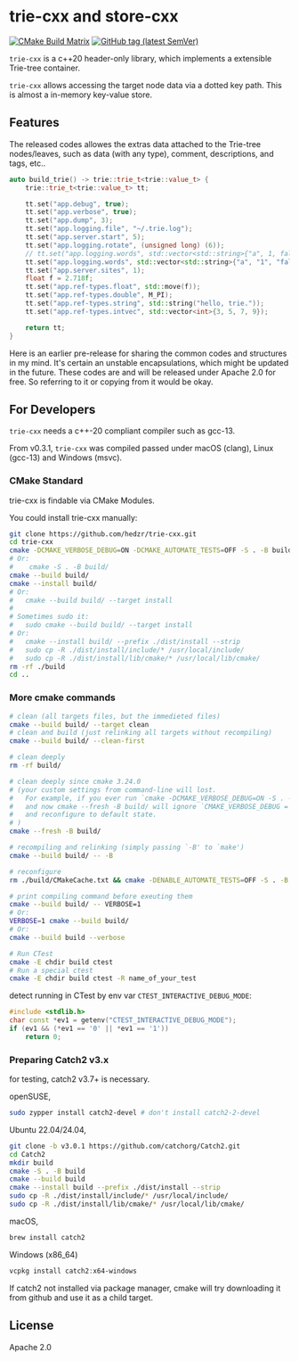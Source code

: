 # trie-cxx and store-cxx

[![CMake Build Matrix](https://github.com/hedzr/trie-cxx/actions/workflows/cmake.yml/badge.svg)](https://github.com/hedzr/trie-cxx/actions/workflows/cmake.yml)
[![GitHub tag (latest SemVer)](https://img.shields.io/github/tag/hedzr/trie-cxx.svg?label=release)](https://github.com/hedzr/trie-cxx/releases)

`trie-cxx` is a c++20 header-only library, which implements a extensible Trie-tree container.

`trie-cxx` allows accessing the target node data via a dotted key path. This is almost a in-memory key-value store.

## Features

The released codes allowes the extras data attached to the Trie-tree nodes/leaves, such as data (with any type), comment, descriptions, and tags, etc..

```cpp
auto build_trie() -> trie::trie_t<trie::value_t> {
	trie::trie_t<trie::value_t> tt;

	tt.set("app.debug", true);
	tt.set("app.verbose", true);
	tt.set("app.dump", 3);
	tt.set("app.logging.file", "~/.trie.log");
	tt.set("app.server.start", 5);
	tt.set("app.logging.rotate", (unsigned long) (6));
	// tt.set("app.logging.words", std::vector<std::string>{"a", 1, false});
	tt.set("app.logging.words", std::vector<std::string>{"a", "1", "false"});
	tt.set("app.server.sites", 1);
	float f = 2.718f;
	tt.set("app.ref-types.float", std::move(f));
	tt.set("app.ref-types.double", M_PI);
	tt.set("app.ref-types.string", std::string("hello, trie."));
	tt.set("app.ref-types.intvec", std::vector<int>{3, 5, 7, 9});

	return tt;
}
```

Here is an earlier pre-release for sharing the common codes and structures in my mind.
It's certain an unstable encapsulations, which might be updated in the future.
These codes are and will be released under Apache 2.0 for free. So referring to it or copying from it would be okay.

## For Developers

`trie-cxx` needs a c++-20 compliant compiler such as gcc-13.

From v0.3.1, `trie-cxx` was compiled passed under macOS (clang), Linux (gcc-13) and Windows (msvc).

### CMake Standard

trie-cxx is findable via CMake Modules.

You could install trie-cxx manually:

```bash
git clone https://github.com/hedzr/trie-cxx.git
cd trie-cxx
cmake -DCMAKE_VERBOSE_DEBUG=ON -DCMAKE_AUTOMATE_TESTS=OFF -S . -B build/ -G Ninja
# Or:
#    cmake -S . -B build/
cmake --build build/
cmake --install build/
# Or:
#   cmake --build build/ --target install
#
# Sometimes sudo it:
#   sudo cmake --build build/ --target install
# Or:
#   cmake --install build/ --prefix ./dist/install --strip
#   sudo cp -R ./dist/install/include/* /usr/local/include/
#   sudo cp -R ./dist/install/lib/cmake/* /usr/local/lib/cmake/
rm -rf ./build
cd ..
```

### More cmake commands

```bash
# clean (all targets files, but the immedieted files)
cmake --build build/ --target clean
# clean and build (just relinking all targets without recompiling)
cmake --build build/ --clean-first

# clean deeply
rm -rf build/

# clean deeply since cmake 3.24.0
# (your custom settings from command-line will lost.
#   For example, if you ever run `cmake -DCMAKE_VERBOSE_DEBUG=ON -S . -B build',
#   and now cmake --fresh -B build/ will ignore `CMAKE_VERBOSE_DEBUG = ON' 
#   and reconfigure to default state.
# )
cmake --fresh -B build/

# recompiling and relinking (simply passing `-B' to `make')
cmake --build build/ -- -B

# reconfigure
rm ./build/CMakeCache.txt && cmake -DENABLE_AUTOMATE_TESTS=OFF -S . -B build/

# print compiling command before exeuting them
cmake --build build/ -- VERBOSE=1
# Or:
VERBOSE=1 cmake --build build/
# Or:
cmake --build build --verbose

# Run CTest
cmake -E chdir build ctest
# Run a special ctest
cmake -E chdir build ctest -R name_of_your_test
```

detect running in CTest by env var `CTEST_INTERACTIVE_DEBUG_MODE`:

```c++
#include <stdlib.h>
char const *ev1 = getenv("CTEST_INTERACTIVE_DEBUG_MODE");
if (ev1 && (*ev1 == '0' || *ev1 == '1'))
    return 0;
```

### Preparing Catch2 v3.x

for testing, catch2 v3.7+ is necessary.

openSUSE,

```bash
sudo zypper install catch2-devel # don't install catch2-2-devel
```

Ubuntu 22.04/24.04,

```bash
git clone -b v3.0.1 https://github.com/catchorg/Catch2.git
cd Catch2
mkdir build
cmake -S . -B build
cmake --build build
cmake --install build --prefix ./dist/install --strip
sudo cp -R ./dist/install/include/* /usr/local/include/
sudo cp -R ./dist/install/lib/cmake/* /usr/local/lib/cmake/
```

macOS,

```bash
brew install catch2
```

Windows (x86_64)

```powershell
vcpkg install catch2:x64-windows
```

If catch2 not installed via package manager, cmake will try downloading it from github and use it as a child target.

## License

Apache 2.0
